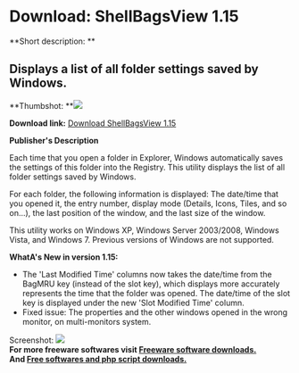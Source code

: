 # Download: ShellBagsView 1.15

**Short description: **

## Displays a list of all folder settings saved by Windows.

  
**Thumbshot: **![](http://www.freewarefiles.com/screenshot/shellbagsview_md.gif)   
  
**Download link:** [Download ShellBagsView 1.15](http://freesoftwares.boysofts.com/ShellBagsView_program_54145.html)  
  

**Publisher's Description**  
  

Each time that you open a folder in Explorer, Windows automatically saves the
settings of this folder into the Registry. This utility displays the list of
all folder settings saved by Windows.

For each folder, the following information is displayed: The date/time that
you opened it, the entry number, display mode (Details, Icons, Tiles, and so
on...), the last position of the window, and the last size of the window.

This utility works on Windows XP, Windows Server 2003/2008, Windows Vista, and
Windows 7. Previous versions of Windows are not supported.

**WhatA's New in version 1.15:**

  * The 'Last Modified Time' columns now takes the date/time from the BagMRU key (instead of the slot key), which displays more accurately represents the time that the folder was opened. The date/time of the slot key is displayed under the new 'Slot Modified Time' column. 
  * Fixed issue: The properties and the other windows opened in the wrong monitor, on multi-monitors system. 

  
  
Screenshot: ![](http://www.freewarefiles.com/screenshot/shellbagsview.gif)  
**For more freeware softwares visit [Freeware software downloads.](http://freesoftwares.boysofts.com/)**   
**And [Free softwares and php script downloads.](http://www.boysofts.com/)**

